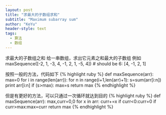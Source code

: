 ```yaml
---
layout: post
title: "求最大的子数组求和"
subtitle: "Maximum subarray sum"
author: "KeYu"
header-style: text
tags:
  - 算法
  - 数组
---
```

求最大的子数组之和
给一串数组，求出它元素之和最大的子数组
例如
    maxSequence([-2, 1, -3, 4, -1, 2, 1, -5, 4])
    # should be 6: [4, -1, 2, 1]


按照一般的方法，代码如下
{% highlight ruby %}
def maxSequence(arr):
    max=0
    for i in range(len(arr)):
        for n in range(i+1,len(arr)+1):
            s=sum(arr[i:n])
            print arr[i:n]
            if (s>max):
                max=s
    return max
{% endhighlight %}

但是有更好的方法，可以只通过一次循环就达到目的
{% highlight ruby %}
def maxSequence(arr):
    max,curr=0,0
    for x in arr:
        curr+=x
        if curr<0:curr=0
        if curr>max:max=curr
    return max
{% endhighlight %}